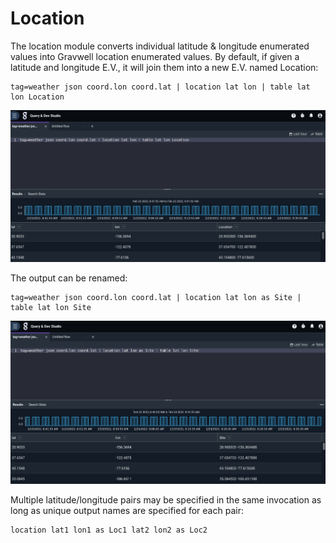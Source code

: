 # Location

The location module converts individual latitude & longitude enumerated values into Gravwell location enumerated values. By default, if given a latitude and longitude E.V., it will join them into a new E.V. named Location:

	tag=weather json coord.lon coord.lat | location lat lon | table lat lon Location

![](location1.png)

The output can be renamed:

	tag=weather json coord.lon coord.lat | location lat lon as Site | table lat lon Site

![](location2.png)

Multiple latitude/longitude pairs may be specified in the same invocation as long as unique output names are specified for each pair:

	location lat1 lon1 as Loc1 lat2 lon2 as Loc2
